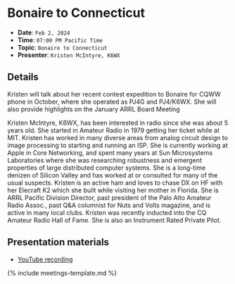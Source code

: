 # Bonaire to Connecticut

* **Date**: `Feb 2, 2024`
* **Time**: `07:00 PM Pacific Time`
* **Topic**: `Bonaire to Connecticut`
* **Presenter**: `Kristen McIntyre, K6WX`

## Details

Kristen will talk about her recent contest expedition to Bonaire for CQWW phone in October, where she operated as PJ4G and PJ4/K6WX.   She will also provide highlights on the January ARRL Board Meeting  
 
Kristen McIntyre, K6WX, has been interested in radio since she was about 5 years old.   She started in Amateur Radio in 1979 getting her ticket while at MIT.  Kristen has worked in many diverse areas from analog circuit design to image processing to starting and running an ISP. She is currently working at Apple in Core Networking, and spent many years at Sun Microsystems Laboratories where she was researching robustness and emergent properties of large distributed computer systems.   She is a long-time denizen of Silicon Valley and has worked at or consulted for many of the usual suspects.  Kristen is an active ham and loves to chase DX on HF with her Elecraft K2 which she built while visiting her mother in Florida.  She is ARRL Pacific Division Director, past president of the Palo Alto Amateur Radio Assoc., past Q&A columnist for Nuts and Volts magazine, and is active in many local clubs.  Kristen was recently inducted into the CQ Amateur Radio Hall of Fame. She is also an Instrument Rated Private Pilot.

## Presentation materials

* [YouTube recording](https://youtu.be/Pnh2WVXBGrI?si=XwtYPsHAvTuJswfv)

{% include meetings-template.md %}

